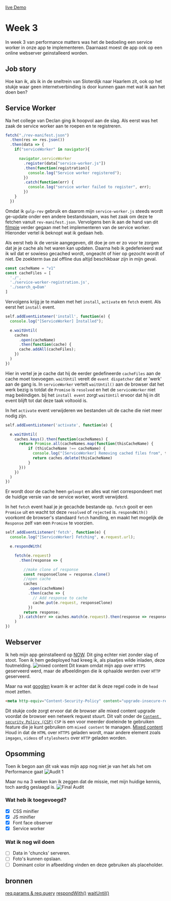 
[live Demo](https://performance-matters-1819-yerjvwktkc.now.sh)
# Week 3
In week 3 van performance matters was het de bedoeling een service worker in onze app te implementeren. Daarnaast moest de app ook op een online webserver geinstalleerd worden.

## Job story
Hoe kan ik, als ik in de sneltrein van Sloterdijk naar Haarlem zit, ook op het stukje waar geen internetverbinding is door kunnen gaan met wat ik aan het doen ben?

## Service Worker
Na het college van Declan ging ik hoopvol aan de slag. Als eerst was het zaak de service worker aan te roepen en te registreren.
```js
fetch("./rev-manifest.json")
  .then(res => res.json())
  .then(data => {
    if("serviceWorker" in navigator){

      navigator.serviceWorker
        .register(data["service-worker.js"])
        .then(function(registration){
          console.log("Service worker registered");
        })
        .catch(function(err) {
          console.log("service worker failed to register", err);
        })
    }
  })
```
Omdat ik ```gulp-rev``` gebruik en daarom mijn ```service-worker.js``` steeds wordt ge-update onder een andere bestandsnaam, was het zaak om deze te fetchen vanuit ```rev-manifest.json```.
Vervolgens ben ik aan de hand van dit [filmpje](https://www.youtube.com/watch?v=BfL3pprhnms) verder gegaan met het implementeren van de service worker. Hieronder vertel ik beknopt wat ik gedaan heb.

Als eerst heb ik de versie aangegeven, dit doe je om er zo voor te zorgen dat je je cache als het waren kan updaten. Daarna heb ik gedefenieerd wat ik wil dat er sowieso gecached wordt, ongeacht of hier op gezocht wordt of niet. De zoekterm ```Dam``` zal offline dus altijd beschikbaar zijn in mijn geval.
```js
const cacheName = "v1"
const cacheFiles = [
  './',
  './service-worker-registration.js',
  './search_q=Dam'
]
```
Vervolgens krijg je te maken met het `install`, `activate` en `fetch` event.
Als eerst het `install` event.
```js
self.addEventListener('install', function(e) {
  console.log("[ServiceWorker] Installed");

  e.waitUntil(
    caches
      .open(cacheName)
      .then(function(cache) {
      cache.addAll(cacheFiles);
    })
  )
})
```
Hier in vertel je je cache dat hij de eerder gedefineerde `cacheFiles` aan de cache moet toevoegen. `waitUntil` verelt de `event dispatcher` dat er 'werk' aan de gang is. In `serviceWorker` vertelt `waitUntil()` aan de browser dat het werk bezig is totdat de `Promise` is `resolved` en het de `serviceWorker` niet mag beëindigen. bij het `install event` zorgt `waitUntil` ervoor dat hij in dit event blijft tot dat deze taak voltooid is.

In het `activate` event verwijderen we bestanden uit de cache die niet meer nodig zijn.
```js
self.addEventListener('activate', function(e) {

  e.waitUntil(
    caches.keys().then(function(cacheNames) {
      return Promise.all(cacheNames.map(function(thisCacheName) {
          if (thisCacheName !== cacheName) {
            console.log("[ServiceWorker] Removing cached files from", thisCacheName);
            return caches.delete(thisCacheName)
          }
      }))
    })
  )
})
```
Er wordt door de cache heen `geloopt` en alles wat niet correspondeert met de huidige versie van de service worker, wordt verwijderd.

In het `fetch` event haal je je gecachde bestande op. `fetch` gooit er een `Promise` uit en wacht tot deze `resolved` of `rejected` is. `respondWith()` voorkomt de browser's standaard `fetch` handling, en maakt het mogelijk de `Response` zelf van een `Promise` te voorzien.
```js
self.addEventListener('fetch', function(e) {
  console.log("[ServiceWorker] Fetching", e.request.url);

  e.respondWith(

    fetch(e.request)
      .then(response => {

        //make clone of response
        const responseClone = response.clone()
        //open cache
        caches
          .open(cacheName)
          .then(cache => {
            // Add response to cache
            cache.put(e.request, responseClone)
          })
        return response;
      }).catch(err => caches.match(e.request).then(response => response))
    )
})
```

## Webserver
Ik heb mijn app geinstalleerd op [NOW](https://zeit.co/now). Dit ging echter niet zonder slag of stoot. Toen ik hem gedeployed had kreeg ik, als plaatjes wilde inladen, deze foutmelding. ![mixed content](https://github.com/japgroevemaker/performance-matters-1819/blob/master/images/mixedcontent.png)
Dit kwam omdat mijn app over `HTTPS` geserveerd werd, maar de afbeeldingen die ik ophaalde werden over `HTTP` geserveerd.

Maar na wat [googlen](https://developers.google.com/web/fundamentals/security/prevent-mixed-content/fixing-mixed-content) kwam ik er achter dat ik deze regel code in de `head` moet zetten.
```html
<meta http-equiv="Content-Security-Policy" content="upgrade-insecure-requests">
```
Dit stukje code zorgt ervoor dat de browser alle mixed content upgrade voordat de browser een netwerk request stuurt. Dit valt onder de [`Content security Policy (CSP)`](https://developers.google.com/web/fundamentals/security/csp/) `CSP` is een voor meerder doeleinde te gebruiken feature die je kunt gebruiken om `mixed content` te managen. [Mixed content](https://developers.google.com/web/fundamentals/security/prevent-mixed-content/what-is-mixed-content) Houd in dat de `HTML` over `HTTPS` geladen wordt, maar andere element zoals `imgages`, `videos` of `stylesheets` over `HTTP` geladen worden.

## Opsomming
Toen ik begon aan dit vak was mijn app nog niet je van het als het om Performance gaat
![Audit 1](https://github.com/japgroevemaker/performance-matters-1819/blob/master/images/audit1_overview.png)

Maar nu na 3 weken kan ik zeggen dat de missie, met mijn huidige kennis, toch aardig geslaagd is.
![Final Audit](https://github.com/japgroevemaker/performance-matters-1819/blob/master/images/final_audit.png)

### Wat heb ik toegevoegd?
- [x] CSS minifier
- [x] JS minifier
- [x] Font face observer
- [x] Service worker

### Wat ik nog wil doen
- [ ] Data in 'chuncks' serveren.
- [ ] Foto's kunnen opslaan.
- [ ] Dominant color in afbeelding vinden en deze gebruiken als placeholder.

## bronnen
[req.params & req.query](https://stackabuse.com/get-query-strings-and-parameters-in-express-js/)
[respondWith()](https://developer.mozilla.org/en-US/docs/Web/API/FetchEvent/respondWith)
[waitUntil()](https://developer.mozilla.org/en-US/docs/Web/API/ExtendableEvent/waitUntil)
